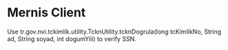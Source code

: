 # Mernis Client
Use tr.gov.nvi.tckimlik.utility.TcknUtility.tcknDogrula(long tcKimlikNo, String ad, String soyad, int dogumYili) to verify SSN.
